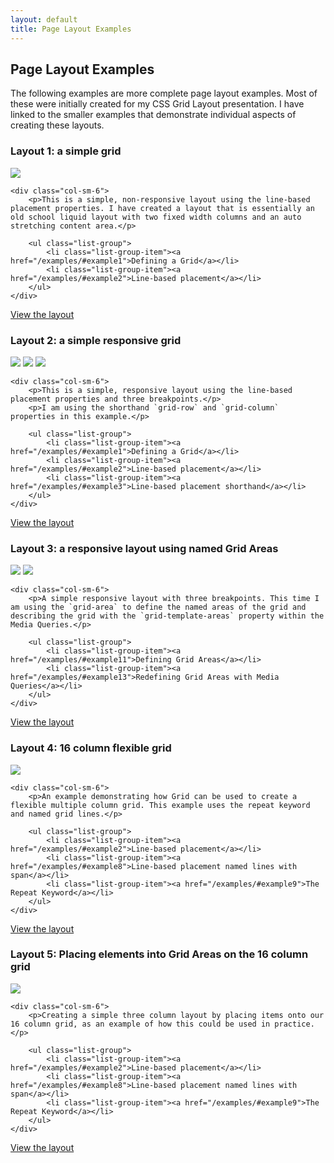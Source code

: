 ```yaml
---
layout: default
title: Page Layout Examples
---
```


## Page Layout Examples

The following examples are more complete page layout examples. Most of these were initially created for my CSS Grid Layout presentation. I have linked to the smaller examples that demonstrate individual aspects of creating these layouts.

<div class="panel panel-default">
  <div class="panel-heading">
    <h3 class="panel-title">Layout 1: a simple grid</h3>
  </div>
  <div class="panel-body">
    <div class="col-sm-6">
    	<img src="/examples/images/layout1.png" class="img-rounded" />
    </div>

    <div class="col-sm-6">
    	<p>This is a simple, non-responsive layout using the line-based placement properties. I have created a layout that is essentially an old school liquid layout with two fixed width columns and an auto stretching content area.</p>

    	<ul class="list-group">
    		<li class="list-group-item"><a href="/examples/#example1">Defining a Grid</a></li>
    		<li class="list-group-item"><a href="/examples/#example2">Line-based placement</a></li>
    	</ul>
    </div>
  </div>
  <div class="panel-footer"><a href="/examples/code/layout1.html">View the layout</a></div>
</div>

<div class="panel panel-default">
  <div class="panel-heading">
    <h3 class="panel-title">Layout 2: a simple responsive grid</h3>
  </div>
  <div class="panel-body">
    <div class="col-sm-6">
    	<img src="/examples/images/layout2.png" class="img-rounded" />
    	<img src="/examples/images/layout2-2.png" class="img-rounded" />
    	<img src="/examples/images/layout2-3.png" class="img-rounded" />
    </div>

    <div class="col-sm-6">
    	<p>This is a simple, responsive layout using the line-based placement properties and three breakpoints.</p>
    	<p>I am using the shorthand `grid-row` and `grid-column` properties in this example.</p>

    	<ul class="list-group">
    		<li class="list-group-item"><a href="/examples/#example1">Defining a Grid</a></li>
    		<li class="list-group-item"><a href="/examples/#example2">Line-based placement</a></li>
    		<li class="list-group-item"><a href="/examples/#example3">Line-based placement shorthand</a></li>
    	</ul>
    </div>
  </div>
  <div class="panel-footer"><a href="/examples/code/layout2.html">View the layout</a></div>
</div>

<div class="panel panel-default">
  <div class="panel-heading">
    <h3 class="panel-title">Layout 3: a responsive layout using named Grid Areas</h3>
  </div>
  <div class="panel-body">
    <div class="col-sm-6">
    	<img src="/examples/images/layout3.png" class="img-rounded" />
    	<img src="/examples/images/layout3-2.png" class="img-rounded" />
    </div>

    <div class="col-sm-6">
    	<p>A simple responsive layout with three breakpoints. This time I am using the `grid-area` to define the named areas of the grid and describing the grid with the `grid-template-areas` property within the Media Queries.</p>

    	<ul class="list-group">
    		<li class="list-group-item"><a href="/examples/#example11">Defining Grid Areas</a></li>
    		<li class="list-group-item"><a href="/examples/#example13">Redefining Grid Areas with Media Queries</a></li>
    	</ul>
    </div>
  </div>
  <div class="panel-footer"><a href="/examples/code/layout3.html">View the layout</a></div>
</div>

<div class="panel panel-default">
  <div class="panel-heading">
    <h3 class="panel-title">Layout 4: 16 column flexible grid</h3>
  </div>
  <div class="panel-body">
    <div class="col-sm-6">
    	<img src="/examples/images/layout4.png" class="img-rounded" />
    </div>

    <div class="col-sm-6">
    	<p>An example demonstrating how Grid can be used to create a flexible multiple column grid. This example uses the repeat keyword and named grid lines.</p>

    	<ul class="list-group">
    		<li class="list-group-item"><a href="/examples/#example2">Line-based placement</a></li>
    		<li class="list-group-item"><a href="/examples/#example8">Line-based placement named lines with span</a></li>
    		<li class="list-group-item"><a href="/examples/#example9">The Repeat Keyword</a></li>
    	</ul>
    </div>
  </div>
  <div class="panel-footer"><a href="/examples/code/layout4.html">View the layout</a></div>
</div>

<div class="panel panel-default">
  <div class="panel-heading">
    <h3 class="panel-title">Layout 5: Placing elements into Grid Areas on the 16 column grid</h3>
  </div>
  <div class="panel-body">
    <div class="col-sm-6">
    	<img src="/examples/images/layout5.png" class="img-rounded" />
    </div>

    <div class="col-sm-6">
    	<p>Creating a simple three column layout by placing items onto our 16 column grid, as an example of how this could be used in practice.</p>

    	<ul class="list-group">
    		<li class="list-group-item"><a href="/examples/#example2">Line-based placement</a></li>
    		<li class="list-group-item"><a href="/examples/#example8">Line-based placement named lines with span</a></li>
    		<li class="list-group-item"><a href="/examples/#example9">The Repeat Keyword</a></li>
    	</ul>
    </div>
  </div>
  <div class="panel-footer"><a href="/examples/code/layout5.html">View the layout</a></div>
</div>